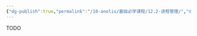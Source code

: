 ```yaml
---
{"dg-publish":true,"permalink":"/10-anolis/基础必学课程/12.2-进程管理/","dgPassFrontmatter":true}
---
```


TODO